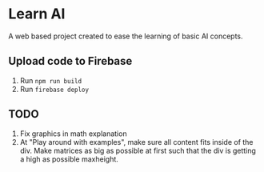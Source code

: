 # Learn AI
A web based project created to ease the learning of basic AI concepts.

## Upload code to Firebase
1. Run `npm run build`
2. Run `firebase deploy`

## TODO
1. Fix graphics in math explanation
2. At "Play around with examples", make sure all content fits inside of the div. Make matrices as big as possible at first such that the div is getting a high as possible maxheight.